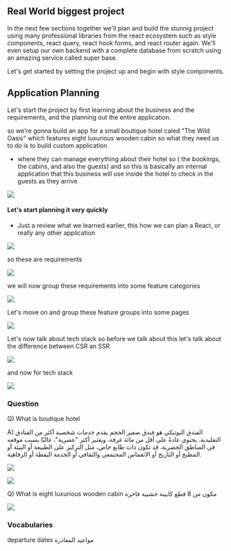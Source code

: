 ## Real World biggest project

In the next few sections together we'll plan and build the stunnig project using many professional
libraries from the react ecosystem such as style components, react query, react hook forms,
and react router again. We'll even setup our own backend with a complete database from scratch
using an amazing service called super base.

Let's get started by setting the project up and begin with style components.

## Application Planning

Let's start the project by first learning about the business and the requirements, and the planning out the entire application.

so we're gonna build an app for a small boutique hotel caled "The Wild Oasis" which features eight
luxurious wooden cabin so what they need us to do is to build custom application

- where they can manage everything about their hotel so ( the bookings, the cabins, and also the guests) and so this is basically an internal application that this business will use inside the hotel to check in the guests as they arrive

![](./01.png)

#### Let's start planning it very quickly

- Just a review what we learned earlier, this how we can plan a React, or really any other application

![](./02.png)

so these are requirements

![](./03.png)

we will now group these requirements into some feature categories

![](./04.png)

Let's move on and group these feature groups into some pages

![](./05.png)

Let's now talk about tech stack so before we talk about this let's talk about the difference between CSR an SSR

![](./06.png)

and now for tech stack

![](./07.png)

### Question

Q) What is boutique hotel

A) الفندق البوتيكي هو فندق صغير الحجم يقدم خدمات شخصية أكثر من الفنادق التقليدية. يحتوي عادةً على أقل من مائة غرفة، ويعتبر أكثر "عصرية"، غالبًا بسبب موقعه في المناطق الحضرية. قد تكون ذات طابع خاص، مثل التركيز على الطبيعة أو البيئة أو المطبخ أو التاريخ أو الانغماس المجتمعي والثقافي أو الخدمة اليقظة أو الرفاهية.

![](./08.jpg)

![](./09.jpg)

Q) What is eight luxurious wooden cabin مكون من 8 قطع كابينة خشبية فاخرة

![](./10.jpg)

### Vocabularies

departure dates مواعيد المغادرة

